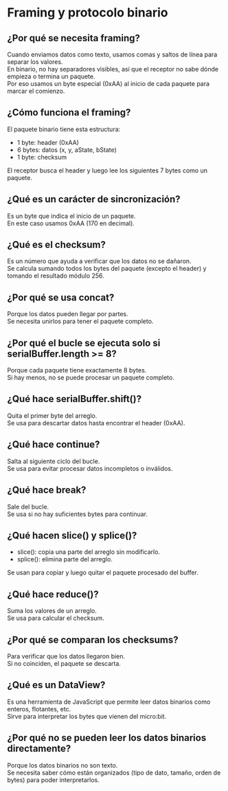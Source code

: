 # Framing y protocolo binario

## ¿Por qué se necesita framing?

Cuando enviamos datos como texto, usamos comas y saltos de línea para separar los valores.  
En binario, no hay separadores visibles, así que el receptor no sabe dónde empieza o termina un paquete.  
Por eso usamos un byte especial (0xAA) al inicio de cada paquete para marcar el comienzo.

## ¿Cómo funciona el framing?

El paquete binario tiene esta estructura:

- 1 byte: header (0xAA)
- 6 bytes: datos (x, y, aState, bState)
- 1 byte: checksum

El receptor busca el header y luego lee los siguientes 7 bytes como un paquete.

## ¿Qué es un carácter de sincronización?

Es un byte que indica el inicio de un paquete.  
En este caso usamos 0xAA (170 en decimal).

## ¿Qué es el checksum?

Es un número que ayuda a verificar que los datos no se dañaron.  
Se calcula sumando todos los bytes del paquete (excepto el header) y tomando el resultado módulo 256.

## ¿Por qué se usa concat?

Porque los datos pueden llegar por partes.  
Se necesita unirlos para tener el paquete completo.

## ¿Por qué el bucle se ejecuta solo si serialBuffer.length >= 8?

Porque cada paquete tiene exactamente 8 bytes.  
Si hay menos, no se puede procesar un paquete completo.

## ¿Qué hace serialBuffer.shift()?

Quita el primer byte del arreglo.  
Se usa para descartar datos hasta encontrar el header (0xAA).

## ¿Qué hace continue?

Salta al siguiente ciclo del bucle.  
Se usa para evitar procesar datos incompletos o inválidos.

## ¿Qué hace break?

Sale del bucle.  
Se usa si no hay suficientes bytes para continuar.

## ¿Qué hacen slice() y splice()?

- slice(): copia una parte del arreglo sin modificarlo.
- splice(): elimina parte del arreglo.

Se usan para copiar y luego quitar el paquete procesado del buffer.

## ¿Qué hace reduce()?

Suma los valores de un arreglo.  
Se usa para calcular el checksum.

## ¿Por qué se comparan los checksums?

Para verificar que los datos llegaron bien.  
Si no coinciden, el paquete se descarta.

## ¿Qué es un DataView?

Es una herramienta de JavaScript que permite leer datos binarios como enteros, flotantes, etc.  
Sirve para interpretar los bytes que vienen del micro:bit.

## ¿Por qué no se pueden leer los datos binarios directamente?

Porque los datos binarios no son texto.  
Se necesita saber cómo están organizados (tipo de dato, tamaño, orden de bytes) para poder interpretarlos.
